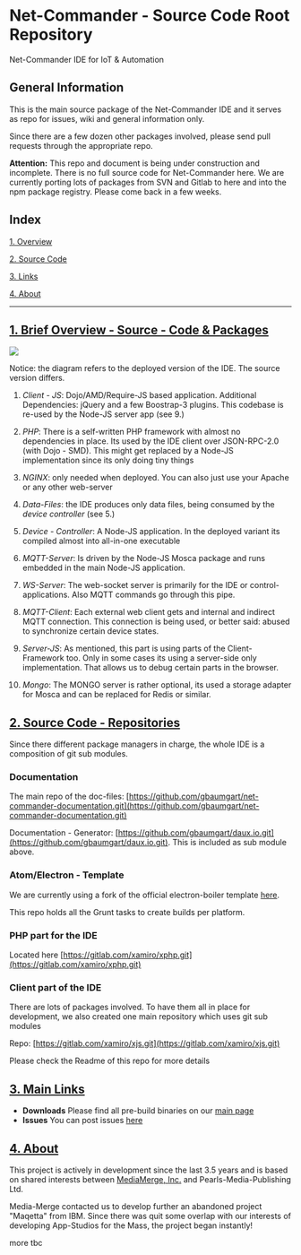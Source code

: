 # Net-Commander - Source Code Root Repository

Net-Commander IDE for IoT &amp; Automation

## General Information

This is the main source package of the Net-Commander IDE and it serves as repo for issues, wiki and general information only.

Since there are a few dozen other packages involved, please send pull requests through the appropriate repo.


**Attention:** This repo and document is being under construction and incomplete. There is no full source code for Net-Commander here.
We are currently porting lots of packages from SVN and Gitlab to here and into the npm package registry. Please come back in a few weeks.

## Index

<a href="#source" name="source">1. Overview</a>

<a href="#source" name="source">2. Source Code</a>

<a href="#links" name="links">3. Links</a>

<a href="#about" name="about">4. About</a>


<hr/>

## [1. Brief Overview - Source - Code & Packages](#overview)

<img src="https://raw.githubusercontent.com/net-commander/net-commander/master/misc/overview_code.png"/><br/>

Notice: the diagram refers to the deployed version of the IDE. The source version differs. 

1. *Client - JS*: Dojo/AMD/Require-JS based application. Additional Dependencies: jQuery and a few Boostrap-3 plugins. This codebase is re-used by the Node-JS server app (see 9.)

2. *PHP*: There is a self-written PHP framework with almost no dependencies in place. Its used by the IDE client over JSON-RPC-2.0 (with Dojo - SMD). This might get replaced by a Node-JS implementation since its only doing tiny things

3. *NGINX*: only needed when deployed. You can also just use your Apache or any other web-server

4. *Data-Files*: the IDE produces only data files, being consumed by the *device controller* (see 5.)

5. *Device - Controller*: A Node-JS application. In the deployed variant its compiled almost into all-in-one executable

6. *MQTT-Server*: Is driven by the Node-JS Mosca package and runs embedded in the main Node-JS application.

7. *WS-Server*: The web-socket server is primarily for the IDE or control-applications. Also MQTT commands go through this pipe.
 
8. *MQTT-Client*: Each external web client gets and internal and indirect MQTT connection. This connection is being used, or better said: abused to synchronize certain device states.

9. *Server-JS*: As mentioned, this part is using parts of the Client-Framework too. Only in some cases its using a server-side only implementation. That allows us to debug certain parts in the browser.  

10. *Mongo*: The MONGO server is rather optional, its used a storage adapter for Mosca and can be replaced for Redis or similar.



## [2. Source Code - Repositories](#source)

Since there different package managers in charge, the whole IDE is a composition of git sub modules.

### Documentation

The main repo of the doc-files: [https://github.com/gbaumgart/net-commander-documentation.git](https://github.com/gbaumgart/net-commander-documentation.git)

Documentation - Generator: [https://github.com/gbaumgart/daux.io.git](https://github.com/gbaumgart/daux.io.git). This is included as sub module above.

  
### Atom/Electron - Template

We are currently using a fork of the official electron-boiler template [here](https://github.com/gbaumgart/electron-boilerplate.git).

This repo holds all the Grunt tasks to create builds per platform. 

### PHP part for the IDE

Located here [https://gitlab.com/xamiro/xphp.git](https://gitlab.com/xamiro/xphp.git)

### Client part of the IDE

There are lots of packages involved. To have them all in place for development, we also created one main repository which uses git sub modules

Repo: [https://gitlab.com/xamiro/xjs.git](https://gitlab.com/xamiro/xjs.git)
 
Please check the Readme of this repo for more details

 
## [3. Main Links](#links)

- **Downloads** Please find all pre-build binaries on our [main page](http://net-commander.com/downloads)
- **Issues** You can post issues [here](https://github.com/gbaumgart/Net-Commander/issues)


## [4. About](#about)

This project is actively in development since the last 3.5 years and is based on shared interests between [MediaMerge, Inc.](http://mediamerge.com) and Pearls-Media-Publishing Ltd.

Media-Merge contacted us to develop further an abandoned project "Maqetta" from IBM. Since there was quit some overlap with our interests of developing App-Studios for the Mass, the project began instantly!

more tbc


